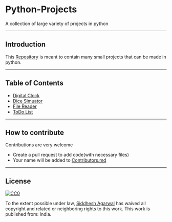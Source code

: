 # Python-Projects
A collection of large variety of projects in python
___________________________________________________________

## Introduction
This [Repository](https://github.com/Siddhesh-Agarwal/Python-Projects) is meant to contain many small projects that can be made in python.
___________________________________________________________

## Table of Contents
* [Digital Clock](https://github.com/Siddhesh-Agarwal/Python-Projects/blob/main/code/Clock/DigitalClock.py)
* [Dice Simuator](https://github.com/Siddhesh-Agarwal/Python-Projects/blob/main/code/Dice_simulator/simulator.py)
* [File Reader](https://github.com/Siddhesh-Agarwal/Python-Projects/blob/main/code/File%20Reader/file_reader.py)
* [ToDo List](https://github.com/Siddhesh-Agarwal/Python-Projects/blob/main/code/TODO%20List/ToDoList.py)

___________________________________________________________

## How to contribute
Contributions are very welcome
* Create a pull request to add code(with necessary files)
* Your name will be added to [Contributors.md](https://github.com/Siddhesh-Agarwal/Python-Projects/blob/main/Contributors.md)

___________________________________________________________


## License
[![CC0](http://mirrors.creativecommons.org/presskit/buttons/88x31/svg/cc-zero.svg)](https://creativecommons.org/publicdomain/zero/1.0/)

To the extent possible under law, [Siddhesh Agarwal](https://github.com/Siddhesh-Agarwal) has waived all copyright and related or neighboring rights to this work. This work is published from: India.
